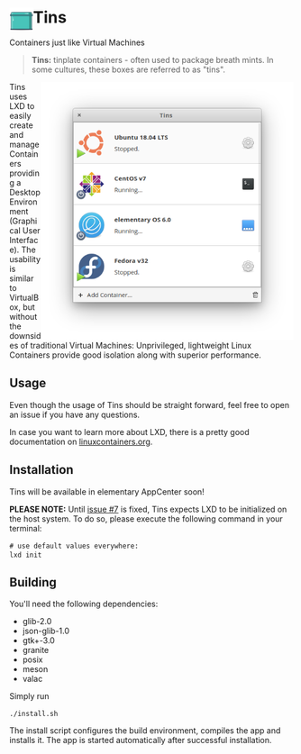 # <img src="data/icons/128/com.github.marbetschar.tins.svg?raw=true" width="42" height="42" align="left" /> Tins

Containers just like Virtual Machines

> **Tins:** tinplate containers - often used to package breath mints.
> In some cultures, these boxes are referred to as "tins".

<img src="data/screenshots/App.png?raw=true" width="448" align="right" />

Tins uses LXD to easily create and manage Containers providing a Desktop Environment (Graphical User Interface).
The usability is similar to VirtualBox, but without the downsides of traditional Virtual Machines:
Unprivileged, lightweight Linux Containers provide good isolation along with superior performance.

## Usage

Even though the usage of Tins should be straight forward, feel free to open an issue if you have any questions.

In case you want to learn more about LXD, there is a pretty good documentation on [linuxcontainers.org](https://linuxcontainers.org/lxd).

## Installation

Tins will be available in elementary AppCenter soon!

**PLEASE NOTE:** Until [issue #7](https://github.com/marbetschar/tins/issues/7) is fixed, Tins expects LXD to be initialized on the host system.
To do so, please execute the following command in your terminal:

```
# use default values everywhere:
lxd init
```

## Building

You'll need the following dependencies:
* glib-2.0
* json-glib-1.0
* gtk+-3.0
* granite
* posix
* meson
* valac

Simply run

```
./install.sh
```

The install script configures the build environment, compiles the app and installs it.
The app is started automatically after successful installation.

